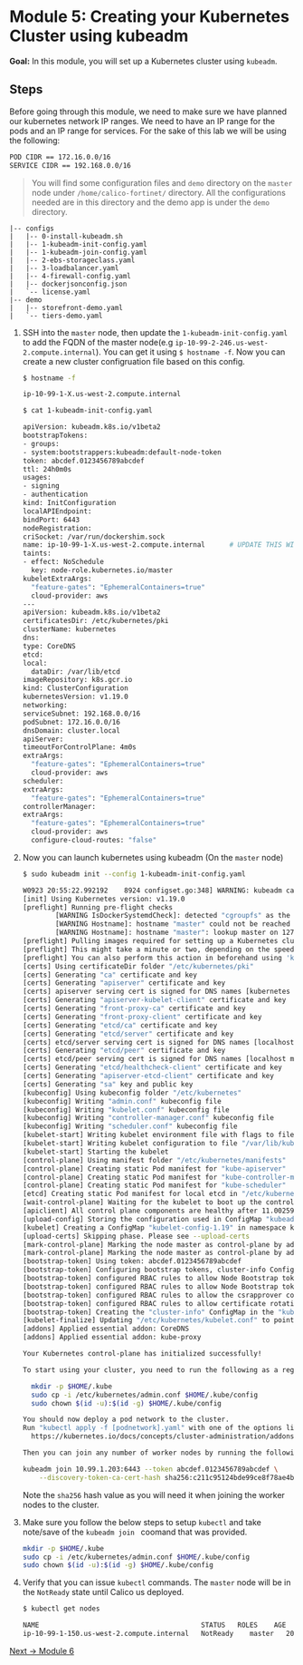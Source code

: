 # Module 5: Creating your Kubernetes Cluster using kubeadm

**Goal:** In this module, you will set up a Kubernetes cluster using `kubeadm`.

## Steps

Before going through this module, we need to make sure we have planned our kubernetes network IP ranges. We need to have an IP range for the pods and an IP range for services. For the sake of this lab we will be using the following:

```bash
POD CIDR == 172.16.0.0/16
SERVICE CIDR == 192.168.0.0/16
```

>You will find some configuration files and `demo` directory on the `master` node under `/home/calico-fortinet/` directory. All the configurations needed are in this directory and the demo app is under the `demo` directory. 

```text
|-- configs
|   |-- 0-install-kubeadm.sh
|   |-- 1-kubeadm-init-config.yaml
|   |-- 1-kubeadm-join-config.yaml
|   |-- 2-ebs-storageclass.yaml
|   |-- 3-loadbalancer.yaml
|   |-- 4-firewall-config.yaml
|   |-- dockerjsonconfig.json
|   `-- license.yaml
|-- demo
|   |-- storefront-demo.yaml
|   `-- tiers-demo.yaml
```

1. SSH into the `master` node, then update the `1-kubeadm-init-config.yaml` to add the FQDN of the master node(e.g `ip-10-99-2-246.us-west-2.compute.internal`). You can get it using `$ hostname -f`. Now you can create a new cluster configruation file based on this config.

    ```bash
    $ hostname -f

    ip-10-99-1-X.us-west-2.compute.internal

    $ cat 1-kubeadm-init-config.yaml

    apiVersion: kubeadm.k8s.io/v1beta2
    bootstrapTokens:
    - groups:
    - system:bootstrappers:kubeadm:default-node-token
    token: abcdef.0123456789abcdef
    ttl: 24h0m0s
    usages:
    - signing
    - authentication
    kind: InitConfiguration
    localAPIEndpoint:
    bindPort: 6443
    nodeRegistration:
    criSocket: /var/run/dockershim.sock
    name: ip-10-99-1-X.us-west-2.compute.internal      # UPDATE THIS WITH THE MASTER FQDN
    taints:
    - effect: NoSchedule
      key: node-role.kubernetes.io/master
    kubeletExtraArgs:
      "feature-gates": "EphemeralContainers=true"
      cloud-provider: aws
    ---
    apiVersion: kubeadm.k8s.io/v1beta2
    certificatesDir: /etc/kubernetes/pki
    clusterName: kubernetes
    dns:
    type: CoreDNS
    etcd:
    local:
      dataDir: /var/lib/etcd
    imageRepository: k8s.gcr.io
    kind: ClusterConfiguration
    kubernetesVersion: v1.19.0
    networking:
    serviceSubnet: 192.168.0.0/16
    podSubnet: 172.16.0.0/16
    dnsDomain: cluster.local
    apiServer:
    timeoutForControlPlane: 4m0s
    extraArgs:
      "feature-gates": "EphemeralContainers=true"
      cloud-provider: aws
    scheduler:
    extraArgs:
      "feature-gates": "EphemeralContainers=true"
    controllerManager:
    extraArgs:
      "feature-gates": "EphemeralContainers=true"
      cloud-provider: aws
      configure-cloud-routes: "false"
    ```

2. Now you can launch kubernetes using kubeadm (On the `master` node)

    ```bash
    $ sudo kubeadm init --config 1-kubeadm-init-config.yaml

    W0923 20:55:22.992192    8924 configset.go:348] WARNING: kubeadm cannot validate component configs for API groups [kubelet.config.k8s.io kubeproxy.config.k8s.io]
    [init] Using Kubernetes version: v1.19.0
    [preflight] Running pre-flight checks
            [WARNING IsDockerSystemdCheck]: detected "cgroupfs" as the Docker cgroup driver. The recommended driver is "systemd". Please follow the guide at https://kubernetes.io/docs/setup/cri/
            [WARNING Hostname]: hostname "master" could not be reached
            [WARNING Hostname]: hostname "master": lookup master on 127.0.0.53:53: server misbehaving
    [preflight] Pulling images required for setting up a Kubernetes cluster
    [preflight] This might take a minute or two, depending on the speed of your internet connection
    [preflight] You can also perform this action in beforehand using 'kubeadm config images pull'
    [certs] Using certificateDir folder "/etc/kubernetes/pki"
    [certs] Generating "ca" certificate and key
    [certs] Generating "apiserver" certificate and key
    [certs] apiserver serving cert is signed for DNS names [kubernetes kubernetes.default kubernetes.default.svc kubernetes.default.svc.cluster.local master] and IPs [192.168.0.1 10.99.1.203 54.200.135.157]
    [certs] Generating "apiserver-kubelet-client" certificate and key
    [certs] Generating "front-proxy-ca" certificate and key
    [certs] Generating "front-proxy-client" certificate and key
    [certs] Generating "etcd/ca" certificate and key
    [certs] Generating "etcd/server" certificate and key
    [certs] etcd/server serving cert is signed for DNS names [localhost master] and IPs [10.99.1.203 127.0.0.1 ::1]
    [certs] Generating "etcd/peer" certificate and key
    [certs] etcd/peer serving cert is signed for DNS names [localhost master] and IPs [10.99.1.203 127.0.0.1 ::1]
    [certs] Generating "etcd/healthcheck-client" certificate and key
    [certs] Generating "apiserver-etcd-client" certificate and key
    [certs] Generating "sa" key and public key
    [kubeconfig] Using kubeconfig folder "/etc/kubernetes"
    [kubeconfig] Writing "admin.conf" kubeconfig file
    [kubeconfig] Writing "kubelet.conf" kubeconfig file
    [kubeconfig] Writing "controller-manager.conf" kubeconfig file
    [kubeconfig] Writing "scheduler.conf" kubeconfig file
    [kubelet-start] Writing kubelet environment file with flags to file "/var/lib/kubelet/kubeadm-flags.env"
    [kubelet-start] Writing kubelet configuration to file "/var/lib/kubelet/config.yaml"
    [kubelet-start] Starting the kubelet
    [control-plane] Using manifest folder "/etc/kubernetes/manifests"
    [control-plane] Creating static Pod manifest for "kube-apiserver"
    [control-plane] Creating static Pod manifest for "kube-controller-manager"
    [control-plane] Creating static Pod manifest for "kube-scheduler"
    [etcd] Creating static Pod manifest for local etcd in "/etc/kubernetes/manifests"
    [wait-control-plane] Waiting for the kubelet to boot up the control plane as static Pods from directory "/etc/kubernetes/manifests". This can take up to 4m0s
    [apiclient] All control plane components are healthy after 11.002592 seconds
    [upload-config] Storing the configuration used in ConfigMap "kubeadm-config" in the "kube-system" Namespace
    [kubelet] Creating a ConfigMap "kubelet-config-1.19" in namespace kube-system with the configuration for the kubelets in the cluster
    [upload-certs] Skipping phase. Please see --upload-certs
    [mark-control-plane] Marking the node master as control-plane by adding the label "node-role.kubernetes.io/master=''"
    [mark-control-plane] Marking the node master as control-plane by adding the taints [node-role.kubernetes.io/master:NoSchedule]
    [bootstrap-token] Using token: abcdef.0123456789abcdef
    [bootstrap-token] Configuring bootstrap tokens, cluster-info ConfigMap, RBAC Roles
    [bootstrap-token] configured RBAC rules to allow Node Bootstrap tokens to get nodes
    [bootstrap-token] configured RBAC rules to allow Node Bootstrap tokens to post CSRs in order for nodes to get long term certificate credentials
    [bootstrap-token] configured RBAC rules to allow the csrapprover controller automatically approve CSRs from a Node Bootstrap Token
    [bootstrap-token] configured RBAC rules to allow certificate rotation for all node client certificates in the cluster
    [bootstrap-token] Creating the "cluster-info" ConfigMap in the "kube-public" namespace
    [kubelet-finalize] Updating "/etc/kubernetes/kubelet.conf" to point to a rotatable kubelet client certificate and key
    [addons] Applied essential addon: CoreDNS
    [addons] Applied essential addon: kube-proxy

    Your Kubernetes control-plane has initialized successfully!

    To start using your cluster, you need to run the following as a regular user:

      mkdir -p $HOME/.kube
      sudo cp -i /etc/kubernetes/admin.conf $HOME/.kube/config
      sudo chown $(id -u):$(id -g) $HOME/.kube/config

    You should now deploy a pod network to the cluster.
    Run "kubectl apply -f [podnetwork].yaml" with one of the options listed at:
      https://kubernetes.io/docs/concepts/cluster-administration/addons/

    Then you can join any number of worker nodes by running the following on each as root:

    kubeadm join 10.99.1.203:6443 --token abcdef.0123456789abcdef \
        --discovery-token-ca-cert-hash sha256:c211c95124bde99ce8f78ae4b5fc0058d0d49c847b73e34764f1ae05f205b1d4
    ```

    Note the `sha256` hash value as you will need it when joining the worker nodes to the cluster.

3. Make sure you follow the below steps to setup `kubectl` and take note/save of the `kubeadm join ` coomand that was provided.

    ```bash
    mkdir -p $HOME/.kube
    sudo cp -i /etc/kubernetes/admin.conf $HOME/.kube/config
    sudo chown $(id -u):$(id -g) $HOME/.kube/config
    ```

4. Verify that you can issue `kubectl` commands. The `master` node will be in the `NotReady` state until Calico us deployed.

    ```bash
    $ kubectl get nodes

    NAME                                        STATUS   ROLES    AGE   VERSION
    ip-10-99-1-150.us-west-2.compute.internal   NotReady    master   20h   v1.19.3
    ```

[Next -> Module 6](../modules/join-nodes.md)
